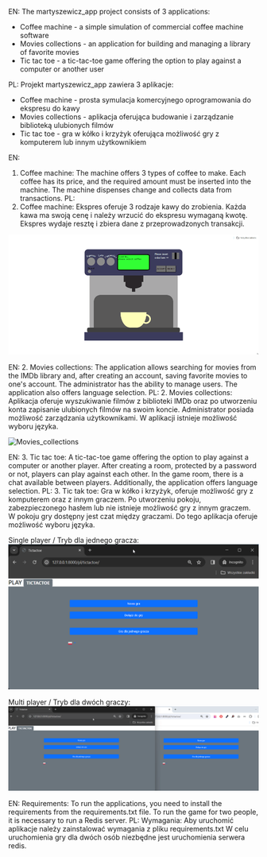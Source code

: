EN:
  The martyszewicz_app project consists of 3 applications:
  - Coffee machine - a simple simulation of commercial coffee machine software
  - Movies collections - an application for building and managing a library of favorite movies
  - Tic tac toe - a tic-tac-toe game offering the option to play against a computer or another user

PL:
  Projekt martyszewicz_app zawiera 3 aplikacje:
  - Coffee machine - prosta symulacja komercyjnego oprogramowania do ekspresu do kawy
  - Movies collections - aplikacja oferująca budowanie i zarządzanie biblioteką ulubionych filmów
  - Tic tac toe - gra w kółko i krzyżyk oferująca możliwość gry z komputerem lub innym użytkownikiem

EN:
  1. Coffee machine:
  The machine offers 3 types of coffee to make. Each coffee has its price, and the required amount must be inserted into the machine. The machine dispenses change and collects data from transactions.
PL:
  1. Coffee machine:
  Ekspres oferuje 3 rodzaje kawy do zrobienia. Każda kawa ma swoją cenę i należy wrzucić do ekspresu wymaganą kwotę. Ekspres wydaje resztę i zbiera dane z przeprowadzonych transakcji.

  ![Coffee_machine](images/coffee_machine.gif)

EN:
  2. Movies collections:
  The application allows searching for movies from the IMDb library and, after creating an account, saving favorite movies to one's account. The administrator has the ability to manage users.
  The application also offers language selection.
PL:
  2. Movies collections:
  Aplikacja oferuje wyszukiwanie filmów z biblioteki IMDb oraz po utworzeniu konta zapisanie ulubionych filmów na swoim koncie. Administrator posiada możliwość zarządzania użytkownikami.
  W aplikacji istnieje możliwość wyboru języka.
  
![Movies_collections](images/movies_collections.gif)

EN:
  3. Tic tac toe:
  A tic-tac-toe game offering the option to play against a computer or another player. After creating a room, protected by a password or not, players can play against each other. In the game room, there is a chat   available between players.
  Additionally, the application offers language selection.
PL:
  3. Tic tak toe:
  Gra w kółko i krzyżyk, oferuje możliwość gry z komputerem oraz z innym graczem. 
  Po utworzeniu pokoju, zabezpieczonego hasłem lub nie istnieje możliwość gry z innym graczem. W pokoju gry dostępny jest czat między graczami.
  Do tego aplikacja oferuje możliwość wyboru języka.


  Single player / Tryb dla jednego gracza:
  ![Tictactoe singleplayer](images/tictactoe_singleplayer.gif)

  Multi player / Tryb dla dwóch graczy:
  ![Tictactoe_multiplayer](images/tictactoe_multiplayer.gif)

EN:
  Requirements:
  To run the applications, you need to install the requirements from the requirements.txt file.
  To run the game for two people, it is necessary to run a Redis server.
PL:
  Wymagania:
  Aby uruchomić aplikacje należy zainstalować wymagania z pliku requirements.txt
  W celu uruchomienia gry dla dwóch osób niezbędne jest uruchomienia serwera redis.
